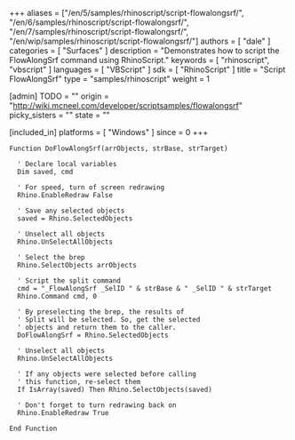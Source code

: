 +++
aliases = ["/en/5/samples/rhinoscript/script-flowalongsrf/", "/en/6/samples/rhinoscript/script-flowalongsrf/", "/en/7/samples/rhinoscript/script-flowalongsrf/", "/en/wip/samples/rhinoscript/script-flowalongsrf/"]
authors = [ "dale" ]
categories = [ "Surfaces" ]
description = "Demonstrates how to script the FlowAlongSrf command using RhinoScript."
keywords = [ "rhinoscript", "vbscript" ]
languages = [ "VBScript" ]
sdk = [ "RhinoScript" ]
title = "Script FlowAlongSrf"
type = "samples/rhinoscript"
weight = 1

[admin]
TODO = ""
origin = "http://wiki.mcneel.com/developer/scriptsamples/flowalongsrf"
picky_sisters = ""
state = ""

[included_in]
platforms = [ "Windows" ]
since = 0
+++

```vbnet
Function DoFlowAlongSrf(arrObjects, strBase, strTarget)

  ' Declare local variables
  Dim saved, cmd

  ' For speed, turn of screen redrawing
  Rhino.EnableRedraw False

  ' Save any selected objects
  saved = Rhino.SelectedObjects

  ' Unselect all objects
  Rhino.UnSelectAllObjects

  ' Select the brep
  Rhino.SelectObjects arrObjects

  ' Script the split command
  cmd = "_FlowAlongSrf _SelID " & strBase & " _SelID " & strTarget
  Rhino.Command cmd, 0

  ' By preselecting the brep, the results of
  ' Split will be selected. So, get the selected
  ' objects and return them to the caller.
  DoFlowAlongSrf = Rhino.SelectedObjects

  ' Unselect all objects
  Rhino.UnSelectAllObjects

  ' If any objects were selected before calling
  ' this function, re-select them
  If IsArray(saved) Then Rhino.SelectObjects(saved)

  ' Don't forget to turn redrawing back on
  Rhino.EnableRedraw True

End Function
```
